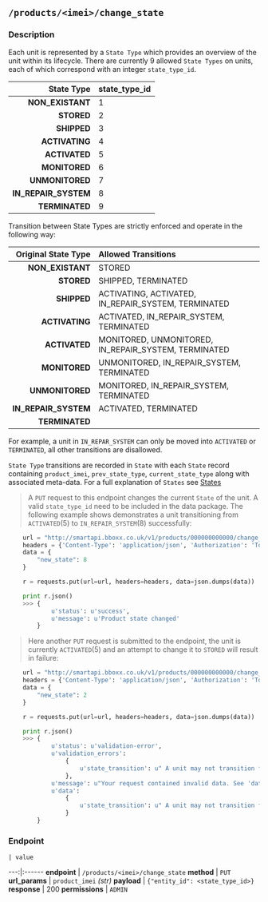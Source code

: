 ## `/products/<imei>/change_state`
### Description
Each unit is represented by a `State Type` which provides an overview of the unit within its lifecycle. There are currently 9 allowed `State Types` on units, each of which correspond with an integer `state_type_id`. 

State Type| state_type_id
---:|:------
__NON_EXISTANT__ | 1
__STORED__ | 2
__SHIPPED__ | 3
__ACTIVATING__ | 4
__ACTIVATED__ | 5
__MONITORED__ | 6
__UNMONITORED__ | 7
__IN_REPAIR_SYSTEM__ | 8
__TERMINATED__ | 9

Transition between State Types are strictly enforced and operate in the following way:

Original State Type | Allowed Transitions
---:|:-----
__NON_EXISTANT__ | STORED
__STORED__ | SHIPPED, TERMINATED
__SHIPPED__ | ACTIVATING, ACTIVATED, IN_REPAIR_SYSTEM, TERMINATED
__ACTIVATING__ | ACTIVATED, IN_REPAIR_SYSTEM, TERMINATED
__ACTIVATED__ | MONITORED, UNMONITORED, IN_REPAIR_SYSTEM, TERMINATED
__MONITORED__ | UNMONITORED, IN_REPAIR_SYSTEM, TERMINATED
__UNMONITORED__ | MONITORED, IN_REPAIR_SYSTEM, TERMINATED
__IN_REPAIR_SYSTEM__ | ACTIVATED, TERMINATED
__TERMINATED__ | 

For example, a unit in `IN_REPAR_SYSTEM` can only be moved into `ACTIVATED` or `TERMINATED`, all other transitions are disallowed.

`State Type` transitions are recorded in `State` with each `State` record containing `product_imei`, `prev_state_type`, `current_state_type` along with associated meta-data. For a full explanation of `States` see <a href=/#states>States</a>

> A `PUT` request to this endpoint changes the current `State` of the unit. A valid `state_type_id` need to be included in the data package. The following example shows demonstrates a unit transitioning from `ACTIVATED`(5) to `IN_REPAIR_SYSTEM`(8) successfully:

```python
    url = "http://smartapi.bboxx.co.uk/v1/products/000000000000/change_state"
    headers = {'Content-Type': 'application/json', 'Authorization': 'Token token=' + A_VALID_TOKEN}
    data = {
    	"new_state": 8
	}

    r = requests.put(url=url, headers=headers, data=json.dumps(data))

    print r.json()
    >>> {
    		u'status': u'success', 
    		u'message': u'Product state changed'
    	}
```

> Here another `PUT` request is submitted to the endpoint, the unit is currently `ACTIVATED`(5) and an attempt to change it to `STORED` will result in failure:

```python
    url = "http://smartapi.bboxx.co.uk/v1/products/000000000000/change_state"
    headers = {'Content-Type': 'application/json', 'Authorization': 'Token token=' + A_VALID_TOKEN}
    data = {
    	"new_state": 2
	}

    r = requests.put(url=url, headers=headers, data=json.dumps(data))

    print r.json()
    >>> {
	    	u'status': u'validation-error', 
	    	u'validation_errors': 
	    		{
	    			u'state_transition': u" A unit may not transition from state '5' to state '2'"
	    		}, 
	    	u'message': u"Your request contained invalid data. See 'data' or 'validation_errors' for exact details", 
	    	u'data': 
	    		{
	    			u'state_transition': u" A unit may not transition from state '5' to state '2'"
	    		}
    	}
```

### Endpoint

    | value
---:|:------
__endpoint__ | `/products/<imei>/change_state`
__method__ | `PUT`
__url_params__ | `product_imei` _(str)_
__payload__ | `{"entity_id": <state_type_id>}`
__response__ | 200
__permissions__ | `ADMIN`